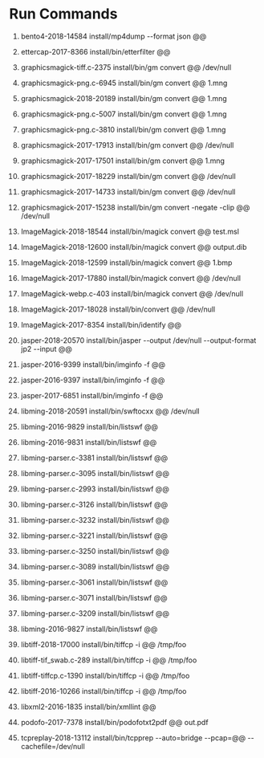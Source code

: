# Run Commands

1. bento4-2018-14584
install/mp4dump --format json @@

2. ettercap-2017-8366
install/bin/etterfilter @@

3. graphicsmagick-tiff.c-2375
install/bin/gm convert @@ /dev/null

4. graphicsmagick-png.c-6945
install/bin/gm convert @@ 1.mng

5. graphicsmagick-2018-20189
install/bin/gm convert @@ 1.mng

6. graphicsmagick-png.c-5007
install/bin/gm convert @@ 1.mng

7. graphicsmagick-png.c-3810
install/bin/gm  convert @@ 1.mng

8. graphicsmagick-2017-17913
install/bin/gm convert @@ /dev/null

9. graphicsmagick-2017-17501
install/bin/gm convert @@ 1.mng

10. graphicsmagick-2017-18229
install/bin/gm convert @@ /dev/null

11. graphicsmagick-2017-14733
install/bin/gm convert @@ /dev/null

12. graphicsmagick-2017-15238
install/bin/gm convert -negate -clip @@ /dev/null

13. ImageMagick-2018-18544
install/bin/magick convert @@ test.msl

14. ImageMagick-2018-12600
install/bin/magick convert @@ output.dib

15. ImageMagick-2018-12599
install/bin/magick convert @@ 1.bmp

16. ImageMagick-2017-17880
install/bin/magick convert @@ /dev/null

17. ImageMagick-webp.c-403
install/bin/magick convert @@ /dev/null

18. ImageMagick-2017-18028
install/bin/convert @@ /dev/null

19. ImageMagick-2017-8354
install/bin/identify @@

20. jasper-2018-20570
install/bin/jasper --output /dev/null --output-format jp2 --input @@

21. jasper-2016-9399
install/bin/imginfo -f @@

22. jasper-2016-9397
install/bin/imginfo -f @@

23. jasper-2017-6851
install/bin/imginfo -f @@

24. libming-2018-20591
install/bin/swftocxx @@ /dev/null

25. libming-2016-9829
install/bin/listswf @@

26. libming-2016-9831
install/bin/listswf @@

27. libming-parser.c-3381
install/bin/listswf @@

28. libming-parser.c-3095
install/bin/listswf @@

29. libming-parser.c-2993
install/bin/listswf @@

30. libming-parser.c-3126
install/bin/listswf @@

31. libming-parser.c-3232
install/bin/listswf @@

32. libming-parser.c-3221
install/bin/listswf @@

33. libming-parser.c-3250
install/bin/listswf @@

34. libming-parser.c-3089
install/bin/listswf @@

35. libming-parser.c-3061
install/bin/listswf @@

36. libming-parser.c-3071
install/bin/listswf @@

37. libming-parser.c-3209
install/bin/listswf @@

38. libming-2016-9827
install/bin/listswf @@

39. libtiff-2018-17000
install/bin/tiffcp  -i @@ /tmp/foo

40. libtiff-tif_swab.c-289
install/bin/tiffcp -i @@ /tmp/foo

41. libtiff-tiffcp.c-1390
install/bin/tiffcp -i @@ /tmp/foo

42. libtiff-2016-10266
install/bin/tiffcp -i @@ /tmp/foo

43. libxml2-2016-1835
install/bin/xmllint @@

44. podofo-2017-7378
install/bin/podofotxt2pdf @@ out.pdf

45. tcpreplay-2018-13112
install/bin/tcpprep --auto=bridge --pcap=@@ --cachefile=/dev/null